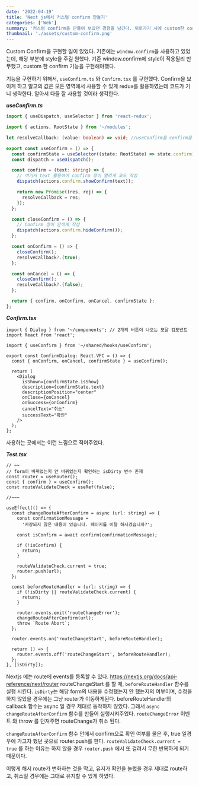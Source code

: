 ```yaml
---
date: '2022-04-19'
title: 'Next js에서 커스텀 confirm 만들기'
categories: ['Web']
summary: '커스텀 confirm을 만들어 보았던 경험을 남긴다. 뒤로가기 시에 custom한 confirm을 띄우고 확인시에 뒤로가게 구현하였다.'
thumbnail: './assets/custom-confirm.png'
---
```


Custom Confirm을 구현할 일이 있었다. 기존에는 `window.confirm`을 사용하고 있었는데, 해당 부분에 style을 주길 원했다.
기존 window.confirm에 style이 적용될리 만무했고, custom 한 confirm 기능을 구현해야했다.

기능을 구현하기 위해서, `useConfirm.ts` 와 `Confirm.tsx` 를 구현했다. Confirm을 보이게 하고 말고의 값은 모든 영역에서 사용할 수 있게 redux를 활용하였는데 코드가 기니 생략한다. 알아서 다들 잘 사용할 것이라 생각한다.

**_useConfirm.ts_**

```ts
import { useDispatch, useSelector } from 'react-redux';

import { actions, RootState } from '~/modules';

let resolveCallback: (value: boolean) => void; //useConfirm을 confirm을 쓴 곳과 다른 곳에서 사용해도 resolve 할 수 있다.

export const useConfirm = () => {
  const confirmState = useSelector((state: RootState) => state.confirm);
  const dispatch = useDispatch();

  const confirm = (text: string) => {
    // 여기서 text 활용하여 confirm 창이 열리게 코드 작성
    dispatch(actions.confirm.showConfirm(text));

    return new Promise((res, rej) => {
      resolveCallback = res;
    });
  };

  const closeConfirm = () => {
    // Confirm 창이 닫히게 작성
    dispatch(actions.confirm.hideConfirm());
  };

  const onConfirm = () => {
    closeConfirm();
    resolveCallback?.(true);
  };

  const onCancel = () => {
    closeConfirm();
    resolveCallback?.(false);
  };

  return { confirm, onConfirm, onCancel, confirmState };
};
```

**_Confirm.tsx_**

```tsx
import { Dialog } from '~/components'; // 2개의 버튼이 나오는 모달 컴포넌트
import React from 'react';

import { useConfirm } from '~/shared/hooks/useConfirm';

export const ConfirmDialog: React.VFC = () => {
  const { onConfirm, onCancel, confirmState } = useConfirm();

  return (
    <Dialog
      isShown={confirmState.isShow}
      description={confirmState.text}
      descriptionPosition="center"
      onClose={onCancel}
      onSuccess={onConfirm}
      cancelText="취소"
      successText="확인"
    />
  );
};
```

사용하는 곳에서는 이런 느낌으로 적어주었다.

**_Test.tsx_**

```tsx
// ~~
// form이 바뀌었는지 안 바뀌었는지 확인하는 isDirty 변수 존재
const router = useRouter();
const { confirm } = useConfirm();
const routeValidateCheck = useRef(false);

//~~~

useEffect(() => {
  const changeRouteAfterConfirm = async (url: string) => {
    const confirmationMessage =
      '저장되지 않은 내용이 있습니다. 페이지를 이탈 하시겠습니까?';

    const isConfirm = await confirm(confirmationMessage);

    if (!isConfirm) {
      return;
    }

    routeValidateCheck.current = true;
    router.push(url);
  };

  const beforeRouteHandler = (url: string) => {
    if (!isDirty || routeValidateCheck.current) {
      return;
    }

    router.events.emit('routeChangeError');
    changeRouteAfterConfirm(url);
    throw `Route Abort`;
  };

  router.events.on('routeChangeStart', beforeRouteHandler);

  return () => {
    router.events.off('routeChangeStart', beforeRouteHandler);
  };
}, [isDirty]);
```

Nextjs 에는 route에 events를 등록할 수 있다. https://nextjs.org/docs/api-reference/next/router
routeChangeStart 를 할 때, `beforeRouteHandler` 함수를 실행 시킨다. `isDirty`는 해당 form의 내용을 수정했는지 안 했는지의 여부이며, 수정을 하지 않았을 경우에는 그냥 router가 이동하게된다.
beforeRouteHandler의 callback 함수는 async 일 경우 제대로 동작하지 않았다. 그래서 `async changeRouteAfterConfirm` 함수를 만들어 실행시켜주었다. `routeChangeError` 이벤트 와 throw 를 던져주면 routeChange가 취소 된다.

`changeRouteAfterConfirm` 함수 안에서 confirm으로 확인 여부를 물은 후, true 일경우에 가고자 했던 곳으로 router.push를 한다. `routeValidateCheck.current = true` 를 하는 이유는
하지 않을 경우 `router.push` 에서 또 걸려서 무한 반복하게 되기 때문이다.

이렇게 해서 route가 변화하는 것을 막고, 유저가 확인을 눌렀을 경우 제대로 route하고, 취소일 경우에는 그대로 유지할 수 있게 하였다.

